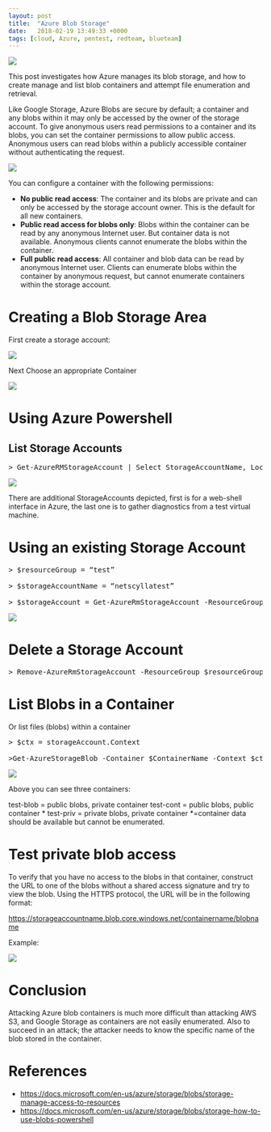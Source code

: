 ```yaml
---
layout: post
title:  "Azure Blob Storage"
date:   2018-02-19 13:49:33 +0000
tags: [cloud, Azure, pentest, redteam, blueteam]
---
```

![](/blog/assets/win_logo.png)

This post investigates how Azure manages its blob storage, and how to create manage and list blob containers and attempt file enumeration and retrieval.

Like Google Storage, Azure Blobs are secure by default; a container and any blobs within it may only be accessed by the owner of the storage account. To give anonymous users read permissions to a container and its blobs, you can set the container permissions to allow public access. Anonymous users can read blobs within a publicly accessible container without authenticating the request.

![](/blog/assets/win_s3_perms.png)

You can configure a container with the following permissions:

* **No public read access**: The container and its blobs are private and can only be accessed by the storage account owner. This is the default for all new containers.
* **Public read access for blobs only**: Blobs within the container can be read by any anonymous Internet user. But container data is not available. Anonymous clients cannot enumerate the blobs within the container.
* **Full public read access**: All container and blob data can be read by anonymous Internet user. Clients can enumerate blobs within the container by anonymous request, but cannot enumerate containers within the storage account.

# Creating a Blob Storage Area
First create a storage account:

![](/blog/assets/win_s3_create.png)

Next Choose an appropriate Container

![](/blog/assets/win_s3_create_2.png)

# Using Azure Powershell
## List Storage Accounts
<pre>
> Get-AzureRMStorageAccount | Select StorageAccountName, Location
</pre>

![](/blog/assets/win_s3_ps_1.png)

There are additional StorageAccounts depicted, first is for a web-shell interface in Azure, the last one is to gather diagnostics from a test virtual machine.

# Using an existing Storage Account
<pre>
> $resourceGroup = “test”

> $storageAccountName = “netscyllatest”

> $storageAccount = Get-AzureRmStorageAccount -ResourceGroupName $resourceGroup -Name $storageAccountName
</pre>

![](/blog/assets/win_s3_ps_2.png)

# Delete a Storage Account
<pre>
> Remove-AzureRmStorageAccount -ResourceGroup $resourceGroup -AccountName $storageAccountName
</pre>
# List Blobs in a Container
Or list files (blobs) within a container
<pre>
> $ctx = storageAccount.Context

>Get-AzureStorageBlob -Container $ContainerName -Context $ctx | select Name
</pre>
![](/blog/assets/win_s3_ps_3.png)

Above you can see three containers:

test-blob = public blobs, private container
test-cont = public blobs, public container *
test-priv = private blobs, private container
*=container data should be available but cannot be enumerated.

# Test private blob access
To verify that you have no access to the blobs in that container, construct the URL to one of the blobs without a shared access signature and try to view the blob. Using the HTTPS protocol, the URL will be in the following format:

https://storageaccountname.blob.core.windows.net/containername/blobname

Example:

![](/blog/assets/win_s3_create_3.png)

# Conclusion
Attacking Azure blob containers is much more difficult than attacking AWS S3, and Google Storage as containers are not easily enumerated. Also to succeed in an attack; the attacker needs to know the specific name of the blob stored in the container.

# References
* https://docs.microsoft.com/en-us/azure/storage/blobs/storage-manage-access-to-resources
* https://docs.microsoft.com/en-us/azure/storage/blobs/storage-how-to-use-blobs-powershell
